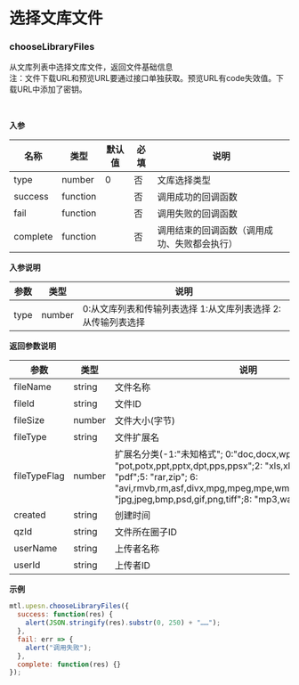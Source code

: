 # 选择文库文件

<a name="MTL_upesnChooseLibraryFiles" class="anchor"></a>
### chooseLibraryFiles
从文库列表中选择文库文件，返回文件基础信息<br />注：文件下载URL和预览URL要通过接口单独获取。预览URL有code失效值。下载URL中添加了密钥。

<br>

**入参**

| 名称 | 类型 | 默认值 | 必填 | 说明 |
| --- | --- | --- | --- | --- |
| type | number | 0 | 否 | 文库选择类型 |
| success | function |  | 否 | 调用成功的回调函数 |
| fail | function |  | 否 | 调用失败的回调函数 |
| complete | function |  | 否 | 调用结束的回调函数（调用成功、失败都会执行） |

**入参说明**

| 参数 | 类型 | 说明 |
| --- | --- | --- |
| type | number | 0:从文库列表和传输列表选择 1:从文库列表选择 2:从传输列表选择 |


**返回参数说明**

| 参数 | 类型 | 说明 |
| --- | --- | --- |
| fileName | string | 文件名称 |
| fileId | string | 文件ID |
| fileSize | number | 文件大小(字节) |
| fileType | string | 文件扩展名 |
| fileTypeFlag | number | 扩展名分类(-1:"未知格式"; 0:"doc,docx,wps,dps,wpt";1: "pot,potx,ppt,pptx,dpt,pps,ppsx";2: "xls,xlsx";3: "txt";4: "pdf";5: "rar,zip"; 6: "avi,rmvb,rm,asf,divx,mpg,mpeg,mpe,wmv,mp4,mkv,vob,flv";7: "jpg,jpeg,bmp,psd,gif,png,tiff";8: "mp3,wav") |
| created | string | 创建时间 |
| qzId | string | 文件所在圈子ID |
| userName | string | 上传者名称 |
| userId | string | 上传者ID |



**示例**
```javascript
mtl.upesn.chooseLibraryFiles({
  success: function(res) {
    alert(JSON.stringify(res).substr(0, 250) + "……");
  },
  fail: err => {
    alert("调用失败");
  },
  complete: function(res) {}
});
```

